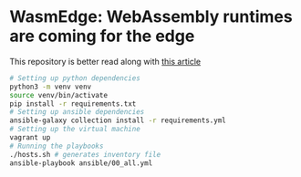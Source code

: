 # WasmEdge: WebAssembly runtimes are coming for the edge

This repository is better read along with [this article](https://adaltas.com/en/..)

```bash
# Setting up python dependencies
python3 -m venv venv
source venv/bin/activate
pip install -r requirements.txt
# Setting up ansible dependencies
ansible-galaxy collection install -r requirements.yml
# Setting up the virtual machine
vagrant up
# Running the playbooks
./hosts.sh # generates inventory file
ansible-playbook ansible/00_all.yml
```
